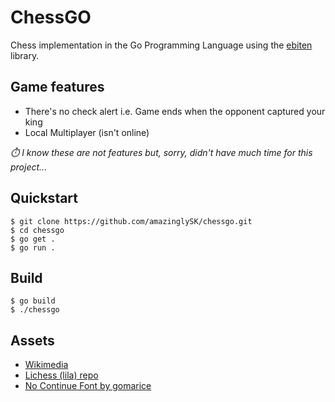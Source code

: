 # ChessGO

Chess implementation in the Go Programming Language using the [ebiten](https://ebiten.org/) library.

## Game features 

- There's no check alert i.e. Game ends when the opponent captured your king
- Local Multiplayer (isn't online)

*:stopwatch: I know these are not features but, sorry, didn't have much time for this project...*

## Quickstart

```shell
$ git clone https://github.com/amazinglySK/chessgo.git
$ cd chessgo
$ go get .
$ go run .
```

## Build

```shell
$ go build
$ ./chessgo
```

## Assets

- [Wikimedia](https://commons.wikimedia.org/wiki/File:Chess_Pieces_Sprite.svg)
- [Lichess (lila) repo](https://github.com/lichess-org/lila/tree/38bfadac3e319516341771086e8edc594d4d4b07/public/sound/standard)
- [No Continue Font by gomarice](https://www.1001fonts.com/no-continue-font.html)

